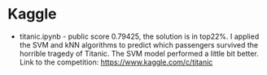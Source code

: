# Kaggle
- titanic.ipynb - public score 0.79425, the solution is in top22%. I applied the SVM and kNN algorithms to predict which passengers survived the horrible tragedy of Titanic. The SVM model performed a little bit better. Link to the competition: https://www.kaggle.com/c/titanic 
